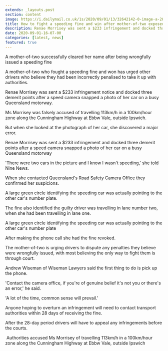 ```yaml
---
extends: _layouts.post
section: content
image: https://i.dailymail.co.uk/1s/2020/09/01/13/32642142-0-image-a-28_1598963249934.jpg 
title: How to fight a speeding fine and win after mother-of-two exposed extraordinary fixed camera error 
description: Renae Morrisey was sent a $233 infringement and docked three demerit points after a speed camera snapped a photo of her car on a busy Queensland motorway. 
date: 2020-09-01-16-07-00 
categories: [latest, news] 
featured: true 
--- 
```

A mother-of-two successfully cleared her name after being wrongfully issued a speeding fine

A mother-of-two who fought a speeding fine and won has urged other drivers who believe they had been incorrectly penalised to take it up with authorities. 

Renae Morrisey was sent a $233 infringement notice and docked three demerit points after a speed camera snapped a photo of her car on a busy Queensland motorway. 

Ms Morrisey was falsely accused of travelling 113km/h in a 100km/hour zone along the Cunningham Highway at Ebbw Vale, outside Ipswich.

But when she looked at the photograph of her car, she discovered a major error.

Renae Morrisey was sent a $233 infringement and docked three demerit points after a speed camera snapped a photo of her car on a busy Queensland motorway

'There were two cars in the picture and I know I wasn't speeding,' she told Nine News.  

When she contacted Queensland's Road Safety Camera Office they confirmed her suspicions.

A large green circle identifying the speeding car was actually pointing to the other car's number plate.

The fine also identified the guilty driver was travelling in lane number two, when she had been travelling in lane one.  

A large green circle identifying the speeding car was actually pointing to the other car's number plate

After making the phone call she had the fine revoked. 

The mother-of-two is urging drivers to dispute any penalties they believe were wrongfully issued, with most believing the only way to fight them is through court.  

Andrew Wiseman of Wiseman Lawyers said the first thing to do is pick up the phone.

'Contact the camera office, if you're of genuine belief it's not you or there's an error,' he said.

'A lot of the time, common sense will prevail.' 

Anyone hoping to overturn an infringement will need to contact transport authorities within 28 days of receiving the fine.

After the 28-day period drivers will have to appeal any infringements before the courts.    

 Authorities accused Ms Morrisey of travelling 113km/h in a 100km/hour zone along the Cunningham Highway at Ebbw Vale, outside Ipswich

